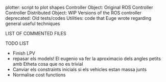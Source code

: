 plotter: script to plot shapes
Controller Object: Original ROS Controller
Controller Distributed Object: WIP Versions of the ROS controller 
deprecated: Old tests/codes 
Utilities: code that Euge wrote regarding general useful techniques 

LIST OF COMMENTED FILES

TODO LIST  
* Finish LPV
* repasar els models! El eugenio va fer la aproximacio dels angles petits amb Etheta cosa que no es trivial 
* Canviar els constraints inicials si els vehicles estan massa junts
* Normalise cost functions
